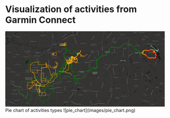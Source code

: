 Visualization of activities from Garmin Connect
============================ 

<center>
<img src="images/title.png" alt="GPS tracks">
</center>
Pie chart of activities types
![pie_chart](images/pie_chart.png)
